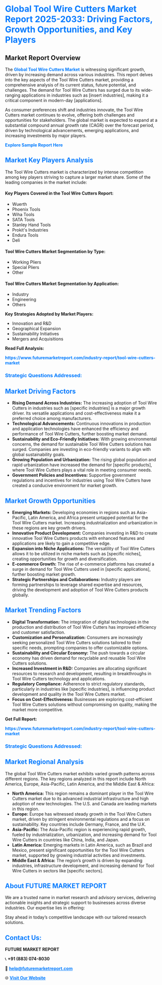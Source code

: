 <h1 style="color: #007BFF;">Global Tool Wire Cutters Market Report 2025-2033: Driving Factors, Growth Opportunities, and Key Players</h1>

<section id="overview">
<h2>Market Report Overview</h2>
<p>The <a href="https://www.futuremarketreport.com/industry-report/tool-wire-cutters-market" style="color: #007BFF; text-decoration: none;"><strong>Global Tool Wire Cutters Market</strong></a> is witnessing significant growth, driven by increasing demand across various industries. This report delves into the key aspects of the Tool Wire Cutters market, providing a comprehensive analysis of its current status, future potential, and challenges. The demand for Tool Wire Cutters has surged due to its wide-ranging applications in industries such as [insert industries], making it a critical component in modern-day [applications].</p>
<p>As consumer preferences shift and industries innovate, the Tool Wire Cutters market continues to evolve, offering both challenges and opportunities for stakeholders. The global market is expected to expand at a substantial compound annual growth rate (CAGR) over the forecast period, driven by technological advancements, emerging applications, and increasing investments by major players.</p>
</section>

<section id="overview">
<p><a href="https://www.futuremarketreport.com/request-sample/reportId=36848" style="color: #007BFF; text-decoration: none;"><strong>Explore Sample Report Here</strong></a></p>
</section>

<section id="key-players">
<h2 style="color: #007BFF;">Market Key Players Analysis</h2>
<p>The Tool Wire Cutters market is characterized by intense competition among key players striving to capture a larger market share. Some of the leading companies in the market include:</p>
<h4>Key Players Covered in the Tool Wire Cutters Report:</h4>
<ul><li>Wuerth</li><li>Phoenix Tools</li><li>Wiha Tools</li><li>SATA Tools</li><li>Stanley Hand Tools</li><li>Prokit&#039;s Industries</li><li>Endura Tools</li><li>Deli</li></ul>
<h4>Tool Wire Cutters Market Segmentation by Type:</h4>
<ul><li>Working Pliers</li><li>Special Pliers</li><li>Other</li></ul>

<h4>Tool Wire Cutters Market Segmentation by Application:</h4>
<ul><li>Industry</li><li>Engineering</li><li>Others</li></ul>
<p><strong>Key Strategies Adopted by Market Players:</strong></p>
<ul>
<li>Innovation and R&D</li>
<li>Geographical Expansion</li>
<li>Sustainability Initiatives</li>
<li>Mergers and Acquisitions</li>
</ul>
</section>

<section>
<p><strong>Read Full Analysis: </strong></p><a href="https://www.futuremarketreport.com/industry-report/tool-wire-cutters-market" style="color: #007BFF; text-decoration: none;"><strong>https://www.futuremarketreport.com/industry-report/tool-wire-cutters-market</strong></a>
<h3 style="color: #007BFF;">Strategic Questions Addressed:</h3>
</section>

<section id="driving-factors">
<h2 style="color: #007BFF;">Market Driving Factors</h2>
<ul>
<li><strong>Rising Demand Across Industries:</strong> The increasing adoption of Tool Wire Cutters in industries such as [specific industries] is a major growth driver. Its versatile applications and cost-effectiveness make it a preferred choice among manufacturers.</li>
<li><strong>Technological Advancements:</strong> Continuous innovations in production and application technologies have enhanced the efficiency and performance of Tool Wire Cutters, further boosting market demand.</li>
<li><strong>Sustainability and Eco-Friendly Initiatives:</strong> With growing environmental concerns, the demand for sustainable Tool Wire Cutters solutions has surged. Companies are investing in eco-friendly variants to align with global sustainability goals.</li>
<li><strong>Growing Population and Urbanization:</strong> The rising global population and rapid urbanization have increased the demand for [specific products], where Tool Wire Cutters plays a vital role in meeting consumer needs.</li>
<li><strong>Government Policies and Incentives:</strong> Supportive government regulations and incentives for industries using Tool Wire Cutters have created a conducive environment for market growth.</li>
</ul>
</section>

<section id="growth-opportunities">
<h2 style="color: #007BFF;">Market Growth Opportunities</h2>
<ul>
<li><strong>Emerging Markets:</strong> Developing economies in regions such as Asia-Pacific, Latin America, and Africa present untapped potential for the Tool Wire Cutters market. Increasing industrialization and urbanization in these regions are key growth drivers.</li>
<li><strong>Innovative Product Development:</strong> Companies investing in R&D to create innovative Tool Wire Cutters products with enhanced features and applications are likely to gain a competitive edge.</li>
<li><strong>Expansion into Niche Applications:</strong> The versatility of Tool Wire Cutters allows it to be utilized in niche markets such as [specific niches], creating opportunities for growth and diversification.</li>
<li><strong>E-commerce Growth:</strong> The rise of e-commerce platforms has created a surge in demand for Tool Wire Cutters used in [specific applications], further boosting market growth.</li>
<li><strong>Strategic Partnerships and Collaborations:</strong> Industry players are forming partnerships to leverage shared expertise and resources, driving the development and adoption of Tool Wire Cutters products globally.</li>
</ul>
</section>

<section id="trending-factors">
<h2 style="color: #007BFF;">Market Trending Factors</h2>
<ul>
<li><strong>Digital Transformation:</strong> The integration of digital technologies in the production and distribution of Tool Wire Cutters has improved efficiency and customer satisfaction.</li>
<li><strong>Customization and Personalization:</strong> Consumers are increasingly seeking personalized Tool Wire Cutters solutions tailored to their specific needs, prompting companies to offer customizable options.</li>
<li><strong>Sustainability and Circular Economy:</strong> The push towards a circular economy has driven demand for recyclable and reusable Tool Wire Cutters solutions.</li>
<li><strong>Increased Investment in R&D:</strong> Companies are allocating significant resources to research and development, resulting in breakthroughs in Tool Wire Cutters technology and applications.</li>
<li><strong>Regulatory Compliance:</strong> Adherence to strict regulatory standards, particularly in industries like [specific industries], is influencing product development and quality in the Tool Wire Cutters market.</li>
<li><strong>Focus on Cost-Effectiveness:</strong> Businesses are exploring cost-efficient Tool Wire Cutters solutions without compromising on quality, making the market more competitive.</li>
</ul>
</section>

<section>
<p><strong>Get Full Report: </strong></p><a href="https://www.futuremarketreport.com/industry-report/tool-wire-cutters-market" style="color: #007BFF; text-decoration: none;"><strong>https://www.futuremarketreport.com/industry-report/tool-wire-cutters-market</strong></a>
<h3 style="color: #007BFF;">Strategic Questions Addressed:</h3>
</section>


<section id="regional-analysis">
<h2 style="color: #007BFF;">Market Regional Analysis</h2>
<p>The global Tool Wire Cutters market exhibits varied growth patterns across different regions. The key regions analyzed in this report include North America, Europe, Asia-Pacific, Latin America, and the Middle East & Africa:</p>
<ul>
<li><strong>North America:</strong> This region remains a dominant player in the Tool Wire Cutters market due to its advanced industrial infrastructure and high adoption of new technologies. The U.S. and Canada are leading markets in this region.</li>
<li><strong>Europe:</strong> Europe has witnessed steady growth in the Tool Wire Cutters market, driven by stringent environmental regulations and a focus on sustainability. Key countries include Germany, France, and the U.K.</li>
<li><strong>Asia-Pacific:</strong> The Asia-Pacific region is experiencing rapid growth, fueled by industrialization, urbanization, and increasing demand for Tool Wire Cutters in countries like China, India, and Japan.</li>
<li><strong>Latin America:</strong> Emerging markets in Latin America, such as Brazil and Mexico, present significant opportunities for the Tool Wire Cutters market, supported by growing industrial activities and investments.</li>
<li><strong>Middle East & Africa:</strong> The region’s growth is driven by expanding industries, infrastructure development, and increasing demand for Tool Wire Cutters in sectors like [specific sectors].</li>
</ul>
</section>

<footer>
<h2 style="color: #007BFF;">About FUTURE MARKET REPORT</h2>
<p>We are a trusted name in market research and advisory services, delivering actionable insights and strategic support to businesses across diverse industries. Our expertise lies in offering:</p>

<p>Stay ahead in today’s competitive landscape with our tailored research solutions.</p>

<h2 style="color: #007BFF;">Contact Us:</h2>
<p><strong>FUTURE MARKET REPORT</strong></p>
<p>📞 <strong>+91 (883) 074-8030</strong></p>
<p>📧 <strong><a href="mailto:help@futuremarketreport.com" style="color: #007BFF;">help@futuremarketreport.com</a></strong></p>
<p>🌐 <strong><a href="https://www.futuremarketreport.com/" style="color: #007BFF;">Visit Our Website</a></strong></p>
</footer>